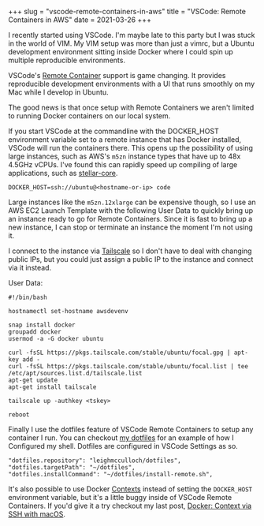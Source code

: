+++
slug = "vscode-remote-containers-in-aws"
title = "VSCode: Remote Containers in AWS"
date = 2021-03-26
+++

I recently started using VSCode. I'm maybe late to this party but I was stuck
in the world of VIM. My VIM setup was more than just a vimrc, but a
Ubuntu development environment sitting inside Docker where I could spin up
multiple reproducible environments.

VSCode's [Remote Container] support is game changing. It provides
reproducible development environments with a UI that runs smoothly on my Mac
while I develop in Ubuntu.

The good news is that once setup with Remote Containers we aren't limited to
running Docker containers on our local system.

If you start VSCode at the commandline with the DOCKER_HOST environment
variable set to a remote instance that has Docker installed, VSCode will run
the containers there. This opens up the possibility of using large instances,
such as AWS's `m5zn` instance types that have up to 48x 4.5GHz vCPUs. I've
found this can rapidly speed up compiling of large applications, such as
[stellar-core].

```
DOCKER_HOST=ssh://ubuntu@<hostname-or-ip> code
```

Large instances like the `m5zn.12xlarge` can be expensive though, so I use an
AWS EC2 Launch Template with the following User Data to quickly bring up an
instance ready to go for Remote Containers. Since it is fast to bring up a
new instance, I can stop or terminate an instance the moment I'm not using
it.

I connect to the instance via [Tailscale] so I don't have to deal with
changing public IPs, but you could just assign a public IP to the instance
and connect via it instead.

User Data:
```
#!/bin/bash

hostnamectl set-hostname awsdevenv

snap install docker
groupadd docker
usermod -a -G docker ubuntu

curl -fsSL https://pkgs.tailscale.com/stable/ubuntu/focal.gpg | apt-key add -
curl -fsSL https://pkgs.tailscale.com/stable/ubuntu/focal.list | tee /etc/apt/sources.list.d/tailscale.list
apt-get update
apt-get install tailscale

tailscale up -authkey <tskey>

reboot
```

Finally I use the dotfiles feature of VSCode Remote Containers to setup any
container I run. You can checkout [my dotfiles] for an example of how I
Configured my shell. Dotfiles are configured in VSCode Settings as so.

```
"dotfiles.repository": "leighmcculloch/dotfiles",
"dotfiles.targetPath": "~/dotfiles",
"dotfiles.installCommand": "~/dotfiles/install-remote.sh",
```

It's also possible to use Docker [Contexts] instead of setting the
`DOCKER_HOST` environment variable, but it's a little buggy inside of VSCode
Remote Containers. If you'd give it a try checkout my last post, [Docker:
Context via SSH with macOS].

[Docker: Context via SSH with macOS]: https://leighmcculloch.com/posts/docker-context-via-ssh-with-macos/
[Remote Container]: https://code.visualstudio.com/docs/remote/containers
[Contexts]: https://docs.docker.com/engine/context/working-with-contexts/
[Tailscale]: https://tailscale.com
[stellar-core]: https://github.com/stellar/stellar-core
[my dotfiles]: https://github.com/leighmcculloch/dotfiles
